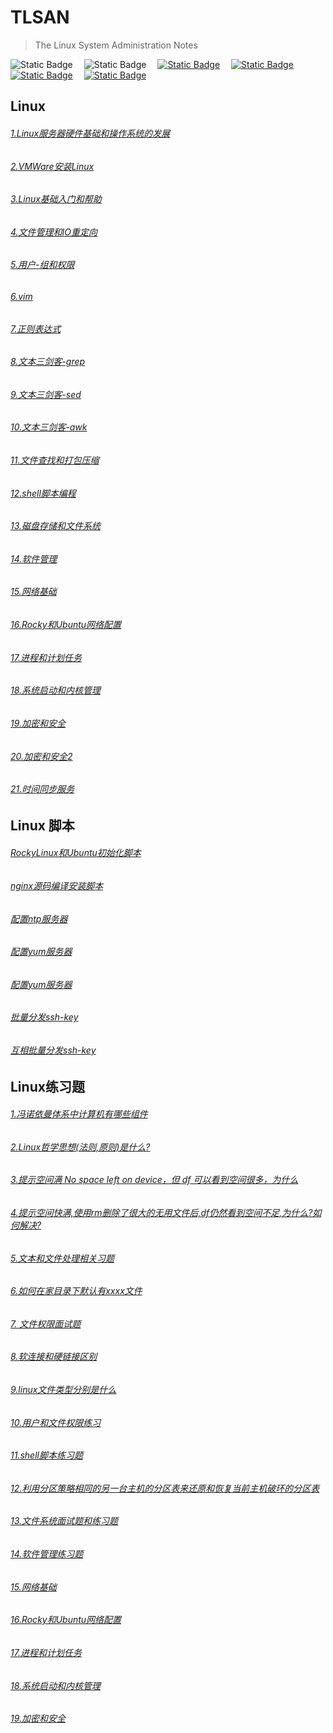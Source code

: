 # TLSAN
> The Linux System Administration Notes

<img alt="Static Badge" src="https://img.shields.io/badge/Linux-Shell-blue">&emsp;
<img alt="Static Badge" src="https://img.shields.io/badge/License-MPL--2.0-yellow">&emsp;
<a href="https://hub.docker.com/"  target="_blank"><img alt="Static Badge" src="https://img.shields.io/badge/docker-red"></a>&emsp;
<a href="https://nginx.org/en/download.html"><img alt="Static Badge" src="https://img.shields.io/badge/nginx-gray"></a>&emsp;
<a href="https://www.vim.org/"><img alt="Static Badge" src="https://img.shields.io/badge/vim-purple"></a>&emsp;
<a href='javascript:(function(){function h(){var e=document.createElement("link");e.setAttribute("type","text/css");e.setAttribute("rel","stylesheet");e.setAttribute("href",l);e.setAttribute("class",c);document.body.appendChild(e)}function p(){var e=document.getElementsByClassName(c);for(var t=0;t<e.length;t++){document.body.removeChild(e[t])}}function d(){var e=document.createElement("div");e.setAttribute("class",f);document.body.appendChild(e);setTimeout(function(){document.body.removeChild(e)},100)}function v(e){return{height:e.offsetHeight,width:e.offsetWidth}}function m(i){var s=v(i);return s.height>e&&s.height<n&&s.width>t&&s.width<r}function g(e){var t=e;var n=0;while(!!t){n+=t.offsetTop;t=t.offsetParent}return n}function y(){var e=document.documentElement;if(!!window.innerWidth){return window.innerHeight}else if(e&&!isNaN(e.clientHeight)){return e.clientHeight}return 0}function b(){if(window.pageYOffset){return window.pageYOffset}return Math.max(document.documentElement.scrollTop,document.body.scrollTop)}function S(e){var t=g(e);return t>=E&&t<=w+E}function x(){var e=document.createElement("audio");e.setAttribute("class",c);e.src=i;e.loop=false;var t=false,n=false,r=false;e.addEventListener("timeupdate",function(){var i=e.currentTime,s=D,o=s.length,u;if(i>=.5&&!t){t=true;T(_)}if(i>=15.5&&!n){n=true;k();d();for(u=0;u<o;u++){N(s[u])}}if(e.currentTime>=28.4&&!r){r=true;C()}},true);e.addEventListener("ended",function(){k();p()},true);e.innerHTML="<p>If you are reading this, it is because your browser does not support the audio element. We recommend that you get a new browser.</p>";document.body.appendChild(e);e.play()}function T(e){e.className+=" "+s+" "+u}function N(e){e.className+=" "+s+" "+a[Math.floor(Math.random()*a.length)]}function C(){var e=document.getElementsByClassName(s);for(var t=0;t<e.length;){e[t].className=e[t].className.replace(s,o)}s=o}function k(){var e=document.getElementsByClassName(s);var t=new RegExp("\\b"+s+"\\b");for(var n=0;n<e.length;){e[n].className=e[n].className.replace(t,"")}}var e=30;var t=30;var n=350;var r=350;var i="./resource/harlem-shake.mp3";var s="mw-harlem_shake_me";var o="mw-harlem_shake_slow";var u="im_first";var a=["im_drunk","im_baked","im_trippin","im_blown"];var f="mw-strobe_light";var l="./resource/harlem-shake-style.css";var c="mw_added_css";var w=y();var E=b();var L=document.getElementsByTagName("*"),A=L.length,O,M;var _=null;for(O=0;O<A;O++){M=L[O];if(m(M)){if(S(M)){_=M;break}}}if(M===null){console.warn("Could not find a node of the right size. Please try a different page.");return}h();x();var D=[];for(O=0;O<A;O++){M=L[O];if(m(M)){D.push(M)}}})()'><img alt="Static Badge" src="https://img.shields.io/badge/high一下-yellow" target="_self"></a>&emsp;



## Linux
###### [1.Linux服务器硬件基础和操作系统的发展](./LinuxBasics/1.Linux服务器硬件基础和操作系统的发展.md)
###### [2.VMWare安装Linux](./LinuxBasics/2.VMWare安装Linux.md)
###### [3.Linux基础入门和帮助](./LinuxBasics/3.Linux基础入门和帮助.md)
###### [4.文件管理和IO重定向](./LinuxBasics/4.文件管理和IO重定向.md)
###### [5.用户-组和权限](./LinuxBasics/5.用户-组和权限.md)
###### [6.vim](./LinuxBasics/6.vim.md)
###### [7.正则表达式](./LinuxBasics/7.正则表达式.md)
###### [8.文本三剑客-grep](./LinuxBasics/8.grep.md)
###### [9.文本三剑客-sed](./LinuxBasics/9.sed.md)
###### [10.文本三剑客-awk](./LinuxBasics/10.awk.md)
###### [11.文件查找和打包压缩](./LinuxBasics/11.文件查找和打包压缩.md)
###### [12.shell脚本编程](./LinuxBasics/12.shell脚本编程.md)
###### [13.磁盘存储和文件系统](./LinuxBasics/13.磁盘存储和文件系统.md)
###### [14.软件管理](./LinuxBasics/14.软件管理.md)
###### [15.网络基础](./LinuxBasics/15.网络基础.md)
###### [16.Rocky和Ubuntu网络配置](./LinuxBasics/16.Rocky和Ubuntu网络配置.md)
###### [17.进程和计划任务](./LinuxBasics/17.进程和计划任务.md)
###### [18.系统启动和内核管理](./LinuxBasics/18.系统启动和内核管理.md)
###### [19.加密和安全](./LinuxBasics/19.加密和安全.md)
###### [20.加密和安全2](./LinuxBasics/20.加密和安全2.md)
###### [21.时间同步服务](./LinuxBasics/21.时间同步服务.md)


## Linux 脚本
###### [RockyLinux和Ubuntu初始化脚本](./scripts/system-reset/system_reset.sh)
###### [nginx源码编译安装脚本](./scripts/nginx-install/nginx_install.sh)
###### [配置ntp服务器](./scripts/config-ntp-server/config-ntp-server.sh)
###### [配置yum服务器](./scripts/config-yum-server/config-yum-server.sh)
###### [配置yum服务器](./scripts/config-yum-server/rsync-local-repo.sh)
###### [批量分发ssh-key](./scripts/ssh-key-copy/one2more-ssh-key-copy.sh)
###### [互相批量分发ssh-key](./scripts/ssh-key-copy/more2more-ssh-key-copy.sh)


## Linux练习题 
###### [1.冯诺依曼体系中计算机有哪些组件](./Interview/冯诺依曼体系中计算机有哪些组件.md)
###### [2.Linux哲学思想(法则,原则)是什么?](./Interview/Linux哲学思想是什么.md)
###### [3.提示空间满 No space left on device，但 df 可以看到空间很多，为什么](./Interview/提示空间满Nospaceleftondevice但df可以看到空间很多,为什么.md)
###### [4.提示空间快满,使用rm删除了很大的无用文件后,df仍然看到空间不足,为什么?如何解决?](./Interview/提示空间快满,使用rm删除了很大的无用文件后,df仍然看到空间不足,为什么如何解决.md)
###### [5.文本和文件处理相关习题](./Interview/TextAndFileExercise.md)
###### [6.如何在家目录下默认有xxxx文件](./Interview/如何在家目录下默认有xxxx文件.md)
###### [7. 文件权限面试题](./Interview/文件权限面试题.md)
###### [8.软连接和硬链接区别](./Interview/软连接和硬链接区别.md)
###### [9.linux文件类型分别是什么](./Interview/Linux文件类型.md)
###### [10.用户和文件权限练习](./Interview/用户和文件权限练习.md)
###### [11.shell脚本练习题](./Interview/shell脚本练习题.md)
###### [12.利用分区策略相同的另一台主机的分区表来还原和恢复当前主机破环的分区表](./Interview/利用分区策略相同的另一台主机的分区表来还原和恢复当前主机破环的分区表.md)
###### [13.文件系统面试题和练习题](./Interview/文件系统面试题.md)
###### [14.软件管理练习题](./Interview/软件管理练习题.md)
###### [15.网络基础](./Interview/网路基础.md)
###### [16.Rocky和Ubuntu网络配置](./Interview/Rocky和Ubuntu网络配置.md)
###### [17.进程和计划任务](./Interview/进程和计划任务.md)
###### [18.系统启动和内核管理](./Interview/系统启动和内核管理.md)
###### [19.加密和安全](./Interview/加密和安全.md)



